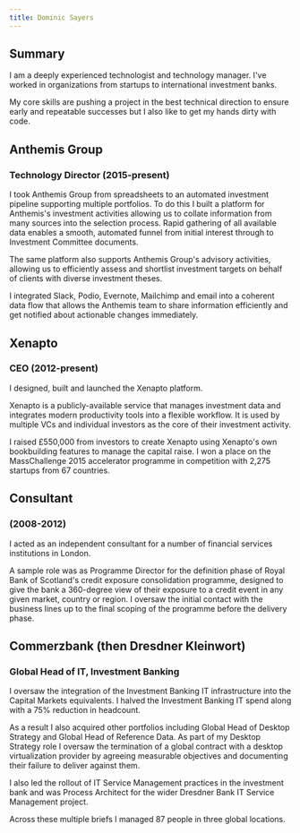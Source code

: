 ```yaml
---
title: Dominic Sayers
---
```


## Summary

I am a deeply experienced technologist and technology manager. I've worked in organizations from startups to international investment banks.

My core skills are pushing a project in the best technical direction to ensure early and repeatable successes but I also like to get my hands dirty with code.

## Anthemis Group
### Technology Director (2015-present)
I took Anthemis Group from spreadsheets to an automated investment pipeline supporting multiple portfolios. To do this I built a platform for Anthemis's investment activities allowing us to collate information from many sources into the selection process. Rapid gathering of all available data enables a smooth, automated funnel from initial interest through to Investment Committee documents.

The same platform also supports Anthemis Group's advisory activities, allowing us to efficiently assess and shortlist investment targets on behalf of clients with diverse investment theses.

I integrated Slack, Podio, Evernote, Mailchimp and email into a coherent data flow that allows the Anthemis team to share information efficiently and get notified about actionable changes immediately.

## Xenapto
### CEO (2012-present)
I designed, built and launched the Xenapto platform.

Xenapto is a publicly-available service that manages investment data and integrates modern productivity tools into a flexible workflow. It is used by multiple VCs and individual investors as the core of their investment activity.

I raised £550,000 from investors to create Xenapto using Xenapto's own bookbuilding features to manage the capital raise. I won a place on the MassChallenge 2015 accelerator programme in competition with 2,275 startups from 67 countries.

## Consultant
### (2008-2012)
I acted as an independent consultant for a number of financial services institutions in London.

A sample role was as Programme Director for the definition phase of Royal Bank of Scotland's credit exposure consolidation programme, designed to give the bank a 360-degree view of their exposure to a credit event in any given market, country or region. I oversaw the initial contact with the business lines up to the final scoping of the programme before the delivery phase.

## Commerzbank (then Dresdner Kleinwort)
### Global Head of IT, Investment Banking
I oversaw the integration of the Investment Banking IT infrastructure into the Capital Markets equivalents. I halved the Investment Banking IT spend along with a 75% reduction in headcount.

As a result I also acquired other portfolios including Global Head of Desktop Strategy and Global Head of Reference Data. As part of my Desktop Strategy role I oversaw the termination of a global contract with a desktop virtualization provider by agreeing measurable objectives and documenting their failure to deliver against them.

I also led the rollout of IT Service Management practices in the investment bank and was Process Architect for the wider Dresdner Bank IT Service Management project.

Across these multiple briefs I managed 87 people in three global locations.
